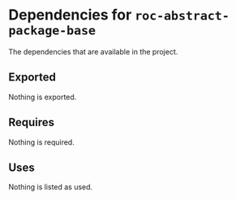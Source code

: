 # Dependencies for `roc-abstract-package-base`

The dependencies that are available in the project.

## Exported
Nothing is exported.

## Requires
Nothing is required.

## Uses
Nothing is listed as used.
